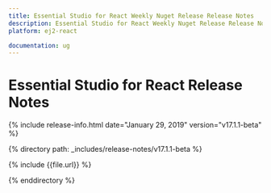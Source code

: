 ```yaml
---
title: Essential Studio for React Weekly Nuget Release Release Notes  
description: Essential Studio for React Weekly Nuget Release Release Notes  
platform: ej2-react

documentation: ug
---
```


# Essential Studio for  React  Release Notes  

{% include release-info.html date="January 29, 2019"   version="v17.1.1-beta"  %} 

{% directory path: _includes/release-notes/v17.1.1-beta %}

{% include {{file.url}} %}

{% enddirectory %}

